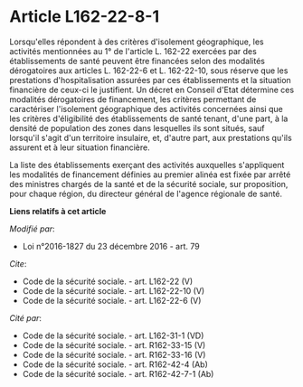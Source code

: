 # Article L162-22-8-1

Lorsqu'elles répondent à des critères d'isolement géographique, les activités mentionnées au 1° de l'article L. 162-22
exercées par des établissements de santé peuvent être financées selon des modalités dérogatoires aux articles L. 162-22-6 et
L. 162-22-10, sous réserve que les prestations d'hospitalisation assurées par ces établissements et la situation financière
de ceux-ci le justifient. Un décret en Conseil d'Etat détermine ces modalités dérogatoires de financement, les critères
permettant de caractériser l'isolement géographique des activités concernées ainsi que les critères d'éligibilité des
établissements de santé tenant, d'une part, à la densité de population des zones dans lesquelles ils sont situés, sauf
lorsqu'il s'agit d'un territoire insulaire, et, d'autre part, aux prestations qu'ils assurent et à leur situation
financière. 

La liste des établissements exerçant des activités auxquelles s'appliquent les modalités de financement définies au premier
alinéa est fixée par arrêté des ministres chargés de la santé et de la sécurité sociale, sur proposition, pour chaque région,
du directeur général de l'agence régionale de santé.

**Liens relatifs à cet article**

_Modifié par_:

  - Loi n°2016-1827 du 23 décembre 2016 - art. 79

_Cite_:

  - Code de la sécurité sociale. - art. L162-22 (V)
  - Code de la sécurité sociale. - art. L162-22-10 (V)
  - Code de la sécurité sociale. - art. L162-22-6 (V)

_Cité par_:

  - Code de la sécurité sociale. - art. L162-31-1 (VD)
  - Code de la sécurité sociale. - art. R162-33-15 (V)
  - Code de la sécurité sociale. - art. R162-33-16 (V)
  - Code de la sécurité sociale. - art. R162-42-4 (Ab)
  - Code de la sécurité sociale. - art. R162-42-7-1 (Ab)
